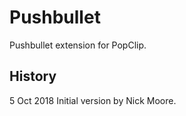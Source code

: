 # Pushbullet

Pushbullet extension for PopClip.

## History

5 Oct 2018 Initial version by Nick Moore.